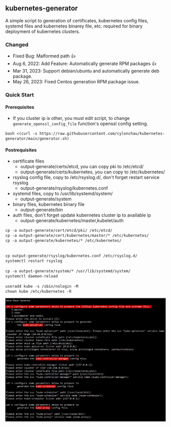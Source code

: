 
## kubernetes-generator

A simple script to generation of certificates, kubernetes config files, systemd files and kubernetes binarey file, etc.  required for binary deployment of kubernetes clusters.

### Changed

- Fixed Bug: Malformed path 👍
- Aug 6, 2022: Add Feature: Automatically generate RPM packages 👍
- Mar 31, 2023: Support debian/ubuntu and automatically generate deb package.
- May 26, 2023: Fixed Centos generation RPM package issue.

### Quick Start

#### Prerequisites

- If you cluster ip is other, you must edit script, to change `generate_openssl_config_file` function's openssl config setting.


```
bash <(curl -s https://raw.githubusercontent.com/cylonchau/kubernetes-generator/main/generator.sh)
```


#### Postrequisites

- certificate files
  - output-generate/certs/etcd, you can copy pki to /etc/etcd/
  - output-generate/certs/kubernetes,  you can copy to /etc/kubernetes/
- rsyslog config file, copy to /etc/rsyslog.d/, don't forget restart service rsyslog
  - output-generate/rsyslog/kubernetes.conf
- systemd files, copy to /usr/lib/systemd/system/
  - output-generate/system
- binary files, kubernetes binary file
  - output-generate/bin
- auth files, don't forget update kubernetes cluster ip to available ip
  - output-generate/kubernetes/master,kubelet/auth


```
cp -a output-generate/cert/etcd/pki/ /etc/etcd/
cp -a output-generate/cert/kubernetes/master/* /etc/kubernetes/
cp -a output-generate/kubernetes/* /etc/kubernetes/


cp output-generate/rsyslog/kubernetes.conf /etc/rsyslog.d/
systemctl restart rsyslog

cp -a output-generate/system/* /usr/lib/systemd/system/
systemctl daemon-reload

useradd kube -s /sbin/nologin -M
chown kube /etc/kubernetes -R
```

<img src="https://github.com/CylonChau/kubernetes-certificates-generator/raw/main/img1.png">